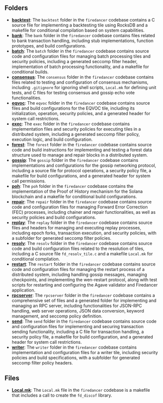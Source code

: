 ## Folders
- **[backtest](discof/backtest.driver.md)**: The `backtest` folder in the `firedancer` codebase contains a C source file for implementing a backtesting tile using RocksDB and a makefile for conditional compilation based on system capabilities.
- **[bank](discof/bank.driver.md)**: The `bank` folder in the `firedancer` codebase contains files related to bank transaction handling, including stub implementations, function prototypes, and build configurations.
- **[batch](discof/batch.driver.md)**: The `batch` folder in the `firedancer` codebase contains source code and configuration files for managing batch processing tiles and security policies, including a generated seccomp filter header, implementation of batch processing functionality, and a makefile for conditional builds.
- **[consensus](discof/consensus.driver.md)**: The `consensus` folder in the `firedancer` codebase contains files related to testing and configuration of consensus mechanisms, including `.gitignore` for ignoring shell scripts, `Local.mk` for defining unit tests, and C files for testing consensus and gossip echo vote functionalities.
- **[eqvoc](discof/eqvoc.driver.md)**: The `eqvoc` folder in the `firedancer` codebase contains source files and build configurations for the EQVOC tile, including its initialization, operation, security policies, and a generated header for system call restrictions.
- **[exec](discof/exec.driver.md)**: The `exec` folder in the `firedancer` codebase contains implementation files and security policies for executing tiles in a distributed system, including a generated seccomp filter policy, execution logic, and build configuration.
- **[forest](discof/forest.driver.md)**: The `forest` folder in the `firedancer` codebase contains source code and build instructions for implementing and testing a forest data structure used to manage and repair blocks in a distributed system.
- **[gossip](discof/gossip.driver.md)**: The `gossip` folder in the `firedancer` codebase contains implementations and configurations for the gossip networking protocol, including a source file for protocol operations, a security policy file, a makefile for build configurations, and a generated header for system call permissions.
- **[poh](discof/poh.driver.md)**: The `poh` folder in the `firedancer` codebase contains the implementation of the Proof of History mechanism for the Solana blockchain and a makefile for conditional build configurations.
- **[repair](discof/repair.driver.md)**: The `repair` folder in the `firedancer` codebase contains source code and configuration files for managing Forward Error Correction (FEC) processes, including chainer and repair functionalities, as well as security policies and build configurations.
- **[replay](discof/replay.driver.md)**: The `replay` folder in the `firedancer` codebase contains source files and headers for managing and executing replay processes, including epoch forks, transaction execution, and security policies, with a subfolder for generated seccomp filter policies.
- **[resolv](discof/resolv.driver.md)**: The `resolv` folder in the `firedancer` codebase contains source code and build configuration files related to the resolution of tiles, including a C source file `fd_resolv_tile.c` and a makefile `Local.mk` for conditional compilation.
- **[restart](discof/restart.driver.md)**: The `restart` folder in the `firedancer` codebase contains source code and configuration files for managing the restart process of a distributed system, including handling gossip messages, managing checkpoints, and implementing the wen-restart protocol, along with test scripts for restarting and configuring the Agave validator and Firedancer application.
- **[rpcserver](discof/rpcserver.driver.md)**: The `rpcserver` folder in the `firedancer` codebase contains a comprehensive set of files and a generated folder for implementing and managing an RPC server, including functionalities for JSON-RPC handling, web server operations, JSON data conversion, keyword management, and seccomp policy definition.
- **[send](discof/send.driver.md)**: The `send` folder in the `firedancer` codebase contains source code and configuration files for implementing and securing transaction sending functionality, including a C file for transaction handling, a security policy file, a makefile for build configuration, and a generated header for system call restrictions.
- **[writer](discof/writer.driver.md)**: The `writer` folder in the `firedancer` codebase contains implementation and configuration files for a writer tile, including security policies and build specifications, with a subfolder for generated seccomp filter policy headers.

## Files
- **[Local.mk](discof/Local.mk.driver.md)**: The `Local.mk` file in the `firedancer` codebase is a makefile that includes a call to create the `fd_discof` library.
